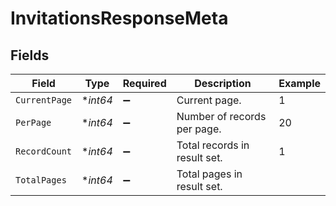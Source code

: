# InvitationsResponseMeta


## Fields

| Field                        | Type                         | Required                     | Description                  | Example                      |
| ---------------------------- | ---------------------------- | ---------------------------- | ---------------------------- | ---------------------------- |
| `CurrentPage`                | **int64*                     | :heavy_minus_sign:           | Current page.                | 1                            |
| `PerPage`                    | **int64*                     | :heavy_minus_sign:           | Number of records per page.  | 20                           |
| `RecordCount`                | **int64*                     | :heavy_minus_sign:           | Total records in result set. | 1                            |
| `TotalPages`                 | **int64*                     | :heavy_minus_sign:           | Total pages in result set.   |                              |